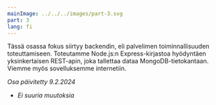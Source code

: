```yaml
---
mainImage: ../../../images/part-3.svg
part: 3
lang: fi
---
```


<div class="intro">

Tässä osassa fokus siirtyy backendin, eli palvelimen toiminnallisuuden toteuttamiseen. Toteutamme Node.js:n Express-kirjastoa hyödyntäen yksinkertaisen REST-apin, joka tallettaa dataa MongoDB-tietokantaan. Viemme myös sovelluksemme internetiin. 

<i>Osa päivitetty 9.2.2024</i>
- <i>Ei suuria muutoksia</i>

</div>
